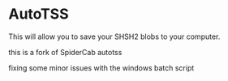 # AutoTSS
This will allow you to save your SHSH2 blobs to your computer.

this is a fork of SpiderCab autotss

fixing some minor issues with the windows batch script 
